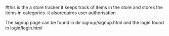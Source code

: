 #this is the a store tracker
it keeps track of items in the store and stores the items in categories. it alsorequires user authorisation

The signup page can be found in dir signup/signup.html and the login found in login/login.html
